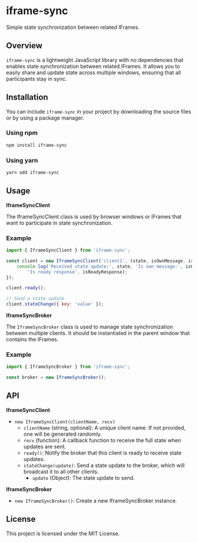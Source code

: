 # iframe-sync

Simple state synchronization between related IFrames.

## Overview

`iframe-sync` is a lightweight JavaScript library with no dependencies that enables state synchronization between related IFrames. It allows you to easily share and update state across multiple windows, ensuring that all participants stay in sync.

## Installation

You can include `iframe-sync` in your project by downloading the source files or by using a package manager.

### Using npm

```sh
npm install iframe-sync
```

### Using yarn

```sh
yarn add iframe-sync
```

## Usage

**IframeSyncClient**

The IframeSyncClient class is used by browser windows or IFrames that want to participate in state synchronization.

### Example

```js
import { IframeSyncClient } from 'iframe-sync';

const client = new IframeSyncClient('client1', (state, isOwnMessage, isReadyResponse) => {
    console.log('Received state update:', state, 'Is own message:', isOwnMessage,
        'Is ready response', isReadyResponse);
});

client.ready();

// Send a state update
client.stateChange({ key: 'value' });
```

**IframeSyncBroker**

The `IframeSyncBroker` class is used to manage state synchronization between multiple clients. It should be instantiated in the parent window that contains the IFrames.

### Example

```js
import { IframeSyncBroker } from 'iframe-sync';

const broker = new IframeSyncBroker();
```

## API

**IframeSyncClient**

* `new IframeSyncClient(clientName, recv)`
  * `clientName` (string, optional): A unique client name. If not provided, one will be generated randomly.
  * `recv` (function): A callback function to receive the full state when updates are sent.
  * `ready()`: Notify the broker that this client is ready to receive state updates.
  * `stateChange(update)`: Send a state update to the broker, which will broadcast it to all other clients.
    * `update` (Object): The state update to send.

**IframeSyncBroker**

* `new IframeSyncBroker()`: Create a new IframeSyncBroker instance.

## License
This project is licensed under the MIT License.

